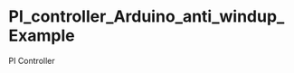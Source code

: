 PI_controller_Arduino_anti_windup_Example
=========================================

PI Controller 
